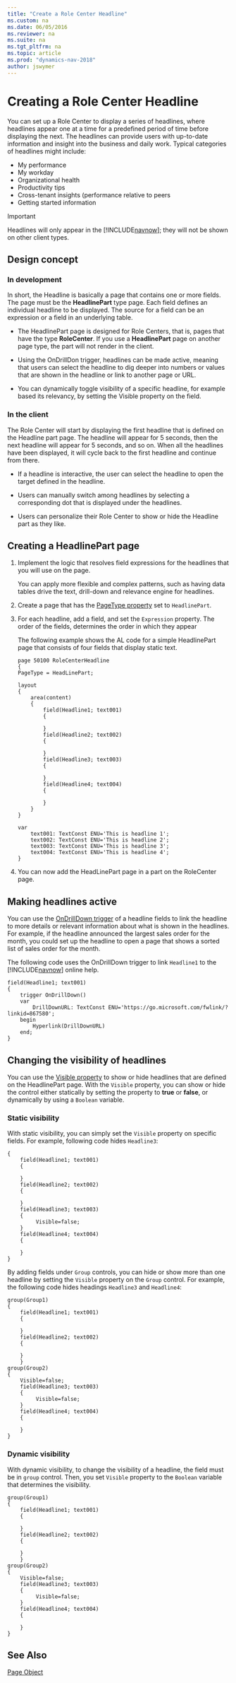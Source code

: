 ```yaml
---
title: "Create a Role Center Headline"
ms.custom: na
ms.date: 06/05/2016
ms.reviewer: na
ms.suite: na
ms.tgt_pltfrm: na
ms.topic: article
ms.prod: "dynamics-nav-2018"
author: jswymer
---
```

# Creating a Role Center Headline

You can set up a Role Center to display a series of headlines, where headlines appear one at a time for a predefined period of time before displaying the next. The headlines can provide users with up-to-date information and insight into the business and daily work. Typical categories of headlines might include:

-   My performance
-   My workday 
-   Organizational health  
-   Productivity tips 
-   Cross-tenant insights (performance relative to peers
-   Getting started information
 
> [!IMPORTANT]
> Headlines will only appear in the [!INCLUDE[navnow](includes/navnow_md.md)]; they will not be shown on other client types.

## Design concept

### In development
In short, the Headline is basically a page that contains one or more fields. The page must be the **HeadlinePart** type page. Each field defines an individual headline to be displayed. The source for a field can be an expression or a field in an underlying table.

-   The HeadlinePart page is designed for Role Centers, that is, pages that have the type **RoleCenter**. If you use a **HeadlinePart** page on another page type, the part will not render in the client.

-   Using the OnDrillDon trigger, headlines can be made active, meaning that users can select the headline to dig deeper into numbers or values that are shown in the headline or link to another page or URL.

-   You can dynamically toggle visibility of a specific headline, for example based its relevancy, by setting the Visible property on the field. 

### In the client 
The Role Center will start by displaying the first headline that is defined on the Headline part page. The headline will appear for 5 seconds, then the next headline will appear for 5 seconds, and so on. When all the headlines have been displayed, it will cycle back to the first headline and continue from there.

-  If a headline is interactive, the user can select the headline to open the target defined in the headline.

-  Users can manually switch among headlines by selecting a corresponding dot that is displayed under the headlines. 

-  Users can personalize their Role Center to show or hide the Headline part as they like.

## Creating a HeadlinePart page
1. Implement the logic that resolves field expressions for the headlines that you will use on the page. 

    You can apply more flexible and complex patterns,  such as having data tables drive the text, drill-down and relevance engine for headlines.

2. Create a page that has the [PageType property](developer/properties/pagetype-property.md) set to `HeadlinePart`.
3. For each headline, add a field, and set the `Expression` property. The order of the fields, determines the order in which they appear

    The following example shows the AL code for a simple HeadlinePart page that consists of four fields that display static text. 

    ```
    page 50100 RoleCenterHeadline
    {
    PageType = HeadLinePart;
    
    layout
    {
        area(content)
        {
            field(Headline1; text001)
            {

            }
            field(Headline2; text002)
            {

            }
            field(Headline3; text003)
            {

            }
            field(Headline4; text004)
            {
                
            }
        }
    }
    
    var
        text001: TextConst ENU='This is headline 1';
        text002: TextConst ENU='This is headline 2';
        text003: TextConst ENU='This is headline 3';
        text004: TextConst ENU='This is headline 4';
    }
    ```

4. You can now add the HeadLinePart page in a part on the RoleCenter page.

## Making headlines active
You can use the [OnDrillDown trigger](developer/triggers/devenv-ondrilldown-trigger.md) of a headline fields to link the headline to more details or relevant information about what is shown in the headlines. For example, if the headline announced the largest sales order for the month, you could set up the headline to open a page that shows a sorted list of sales order for the month.

The following code uses the OnDrillDown trigger to link `Headline1` to the [!INCLUDE[navnow](includes/navnow_md.md)] online help.


```
field(Headline1; text001)
{
    trigger OnDrillDown()
    var
        DrillDownURL: TextConst ENU='https://go.microsoft.com/fwlink/?linkid=867580';
    begin
        Hyperlink(DrillDownURL)
    end;
}
```

## Changing the visibility of headlines
You can use the [Visible property](developer\properties\devenv-visible-property.md) to show or hide headlines that are defined on the HeadlinePart page. With the `Visible` property, you can show or hide the control either statically by setting the property to **true** or **false**, or dynamically by using a `Boolean` variable. 

### Static visibility
With static visibility, you can simply set the `Visible` property on specific fields. For example, following code hides `Headline3`: 

```
{
    field(Headline1; text001)
    {

    }
    field(Headline2; text002)
    {

    }
    field(Headline3; text003)
    {
         Visible=false;
    }
    field(Headline4; text004)
    {
                
    }
}
```

By adding fields under `Group` controls, you can hide or show more than one headline by setting the `Visible` property on the `Group` control. For example, the following code hides headings `Headline3` and `Headline4`:

```
group(Group1)
{
    field(Headline1; text001)
    {
                
    }
    field(Headline2; text002)
    {

    }
    }
group(Group2)
{
    Visible=false;
    field(Headline3; text003)
    {
         Visible=false;
    }
    field(Headline4; text004)
    {
                
    }
}
```

### Dynamic visibility
With dynamic visibility, to change the visibility of a headline, the field must be in `group` control. Then, you set `Visible` property to the `Boolean` variable that determines the visibility.

```
group(Group1)
{
    field(Headline1; text001)
    {
                
    }
    field(Headline2; text002)
    {

    }
    }
group(Group2)
{
    Visible=false;
    field(Headline3; text003)
    {
         Visible=false;
    }
    field(Headline4; text004)
    {
                
    }
}
```

## See Also
[Page Object](developer/devenv-page-object.md)  
  


